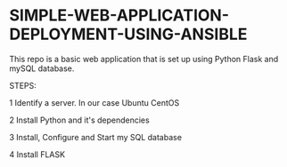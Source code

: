 # SIMPLE-WEB-APPLICATION-DEPLOYMENT-USING-ANSIBLE


This repo is a basic web application that is set up using 
Python Flask and mySQL database. 

STEPS:

 1 Identify a server. In our case Ubuntu CentOS
 
 2 Install Python and it's dependencies
 
 3 Install, Configure and Start my SQL database
 
 4 Install FLASK

